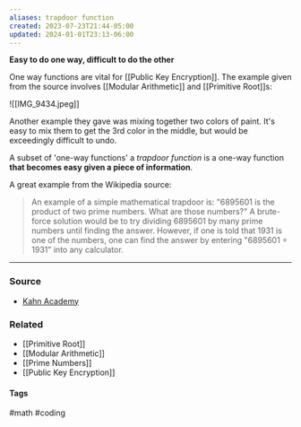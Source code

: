 ```yaml
---
aliases: trapdoor function
created: 2023-07-23T21:44-05:00
updated: 2024-01-01T23:13-06:00
---
```

**Easy to do one way, difficult to do the other**

One way functions are vital for [[Public Key Encryption]]. The example given from the source involves [[Modular Arithmetic]] and [[Primitive Root]]s:

![[IMG_9434.jpeg]]

Another example they gave was mixing together two colors of paint. It's easy to mix them to get the 3rd color in the middle, but would be exceedingly difficult to undo.

A subset of 'one-way functions' a *trapdoor function* is a one-way function **that becomes easy given a piece of information**.

A great example from the Wikipedia source:
> An example of a simple mathematical trapdoor is:
> "6895601 is the product of two prime numbers. What are those numbers?" 
> A brute-force solution would be to try dividing 6895601 by many prime numbers until finding the answer. However, if one is told that 1931 is one of the numbers, one can find the answer by entering "6895601 ÷ 1931" into any calculator.

---
### Source
- [Kahn Academy]([](https://www.khanacademy.org/computing/computer-science/cryptography/modern-crypt/v/diffie-hellman-key-exchange-part-1))

### Related
- [[Primitive Root]]
- [[Modular Arithmetic]]
- [[Prime Numbers]]
- [[Public Key Encryption]]

#### Tags
#math #coding 
